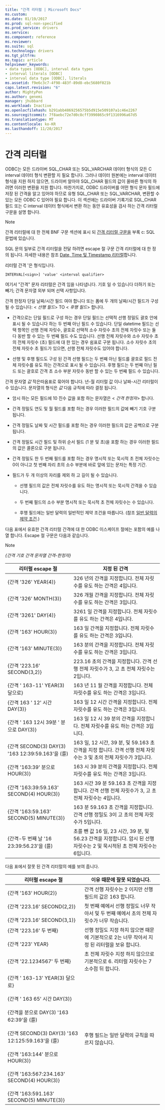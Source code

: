 ```yaml
---
title: "간격 리터럴 | Microsoft Docs"
ms.custom: 
ms.date: 01/19/2017
ms.prod: sql-non-specified
ms.prod_service: drivers
ms.service: 
ms.component: reference
ms.reviewer: 
ms.suite: sql
ms.technology: drivers
ms.tgt_pltfrm: 
ms.topic: article
helpviewer_keywords:
- data types [ODBC], interval data types
- interval literals [ODBC]
- interval data type [ODBC], literals
ms.assetid: f9e6c3c7-4f98-483f-89d8-ebc5680f021b
caps.latest.revision: "6"
author: MightyPen
ms.author: genemi
manager: jhubbard
ms.workload: Inactive
ms.openlocfilehash: b291abb4869256575b5d915e509107a1c46e2267
ms.sourcegitcommit: 7f8aebc72e7d0c8cff3990865c9f1316996a67d5
ms.translationtype: MT
ms.contentlocale: ko-KR
ms.lasthandoff: 11/20/2017
---
```

# <a name="interval-literals"></a>간격 리터럴
ODBC는 모든 드라이버 SQL_CHAR 또는 SQL_VARCHAR 데이터 형식의 모든 C interval 데이터 형식 변환할 지 필요 합니다. 그러나 데이터 원본에는 interval 데이터 형식을 지원 하지 않으면, 드라이버 알아야 SQL_CHAR 필드의 값이 올바른 형식의 하려면 이러한 변환을 지원 합니다. 마찬가지로, ODBC 드라이버를 어떤 형식 문자 필드에 저장 된 간격을 알고 있어야 하므로 유형 SQL_CHAR 또는 SQL_VARCHAR, 변환할 수 있는 모든 ODBC C 있어야 필요 합니다. 이 섹션에는 드라이버 기록기로 SQL_CHAR 필드 또는 C interval 데이터 형식에서 변환 하는 동안 유효성을 검사 하는 간격 리터럴 구문을 설명 합니다.  
  
> [!NOTE]  
>  간격 리터럴에 대 한 전체 BNF 구문 섹션에 표시 되 [간격 리터럴 구문을](../../../odbc/reference/appendixes/interval-literal-syntax.md) 부록 c: SQL 문법에 있습니다.  
  
 SQL 문의 일부로 간격 리터럴을 전달 하려면 escape 절 구문 간격 리터럴에 대 한 정의 됩니다. 자세한 내용은 참조 [Date, Time 및 Timestamp 리터럴](../../../odbc/reference/develop-app/date-time-and-timestamp-literals.md)합니다.  
  
 리터럴 간격 '은 형식입니다.  
  
```  
INTERVAL[<sign>] 'value' <interval qualifier>  
```  
  
 여기서 "간격" 문자 리터럴은 간격 임을 나타냅니다. 기호 일 수 있습니다 더하기 또는 빼기; 간격 문자열 외부 되며 선택 사항입니다.  
  
 간격 한정자 단일 날짜/시간 필드 여야 합니다 또는 폼에 두 개의 날짜/시간 필드가 구성 될 수 있습니다: \< *선행 필드*> TO \< *후행 필드*> 합니다.  
  
-   간격으로는 단일 필드로 구성 하는 경우 단일 필드는 선택적 선행 정밀도 괄호 안에 표시 될 수 있습니다 하는 두 번째 아닌 필드 수 있습니다. 단일 datetime 필드는 선택 항목인 선행 전체 자릿수, 괄호로 선택적 소수 자릿수 초의 전체 자릿수 또는 둘 다 동반 할 수 있는 두 번째 필드 수도 있습니다. 선행 전체 자릿수와 소수 자릿수 초의 전체 자릿수 (초) 필드에 대 한 있는 경우 쉼표로 구분 됩니다. 소수 자릿수 초의 전체 자릿수 초 필드가 있으면, 선행 전체 자릿수도 있어야 합니다.  
  
-   선행 및 후행 필드도 구성 된 간격 선행 필드는 두 번째 아닌 필드를 괄호로 필드 전체 자릿수를 유도 하는 간격으로 표시 될 수 있습니다. 후행 필드는 두 번째 아닌 필드 또는 괄호로 간격 초 소수 부분 자릿수 동반 할 수 있는 두 번째 필드 수 있습니다.  
  
 간격 문자열 *값* 작은따옴표로 묶어야 합니다. 년-월 리터럴 값 이나 날짜-시간 리터럴이 수 있습니다. 문자열의 형식은 *값* 다음 규칙에 따라 결정 됩니다.  
  
-   암시 하는 모든 필드에 10 진수 값을 포함 하는 문자열은 \< *간격* *한정자*> 합니다.  
  
-   간격 정밀도 연도 및 월 필드를 포함 하는 경우 이러한 필드의 값에 빼기 기호 구분 됩니다.  
  
-   간격 정밀도 날짜 및 시간 필드를 포함 하는 경우 이러한 필드의 값은 공백으로 구분 됩니다.  
  
-   간격 정밀도 시간 필드 및 하위 순서 필드 (1 분 및 초)을 포함 하는 경우 이러한 필드의 값은 콜론으로 구분 됩니다.  
  
-   간격 정밀도 한 두 번째 필드를 포함 하는 경우 명시적 또는 묵시적 초 전체 자릿수는 0이 아니고 첫 번째 자리 초의 소수 부분에 바로 앞에 있는 문자는 특정 기간.  
  
-   필드가 두 개 이상의 자리를 제외 하 고 길이 될 수 있습니다.  
  
    -   선행 필드의 값은 전체 자릿수를 유도 하는 명시적 또는 묵시적 간격을 수 있습니다.  
  
    -   두 번째 필드의 소수 부분 명시적 또는 묵시적 초 전체 자릿수는 수 있습니다.  
  
    -   후행 필드에는 일반 달력의 일반적인 제약 조건을 따릅니다. (참조 [일반 달력의 제약 조건](../../../odbc/reference/appendixes/constraints-of-the-gregorian-calendar.md).)  
  
 다음 표에서 유효한 간격 리터럴 간격에 대 한 ODBC 이스케이프 절에는 포함의 예를 나열 합니다. Escape 절 구문은 다음과 같습니다.  
  
> [!NOTE]  
>  *{간격 기호 간격 문자열 간격-한정자}*  
  
|리터럴 escape 절|지정 된 간격|  
|---------------------------|------------------------|  
|{간격 '326' YEAR(4)}|326 년의 간격을 지정합니다. 전체 자릿수를 유도 하는 간격은 4입니다.|  
|{간격 '326' MONTH(3)}|326 개월 간격을 지정합니다. 전체 자릿수를 유도 하는 간격은 3입니다.|  
|{간격 '3261' DAY(4)}|3261 일 간격을 지정합니다. 전체 자릿수를 유도 하는 간격은 4입니다.|  
|{간격 '163' HOUR(3)}|163 일 간격을 지정합니다. 전체 자릿수를 유도 하는 간격은 3입니다.|  
|{간격 '163' MINUTE(3)}|163 분의 간격을 지정합니다. 전체 자릿수를 유도 하는 간격은 3입니다.|  
|{간격 '223.16' SECOND(3,2)}|223.16 초의 간격을 지정합니다. 간격 선행 전체 자릿수가 3, 고 초 전체 자릿수는 2입니다.|  
|{간격 ' 163-11' YEAR(3) 달으로}|163 년 11 월 간격을 지정합니다. 전체 자릿수를 유도 하는 간격은 3입니다.|  
|{간격 163 ' 12' 시간 DAY(3)}|163 일 12 시간 간격을 지정합니다. 전체 자릿수를 유도 하는 간격은 3입니다.|  
|{간격 ' 163 12시 39분 ' 분으로 DAY(3)}|163 일 12 시 39 분의 간격을 지정합니다. 전체 자릿수를 유도 하는 간격은 3입니다.|  
|{간격 SECOND(3) DAY(3) '163 12:39:59.163'을 (를)|163 일, 12 시간, 39 분, 및 59.163 초 간격을 지정 합니다. 간격 선행 전체 자릿수는 3 및 초의 전체 자릿수가 3입니다.|  
|{간격 '163:39' 분으로 HOUR(3)}|163 시 39 분의 간격을 지정합니다. 전체 자릿수를 유도 하는 간격은 3입니다.|  
|{간격 '163:39:59.163' SECOND(4) HOUR(3)}|163 시간 39 분 59.163 초 간격을 지정 합니다. 간격 선행 전체 자릿수가 3, 고 초 전체 자릿수는 4입니다.|  
|{간격 '163:59.163' SECOND(5) MINUTE(3)}|163 분 59.163 초 간격을 지정합니다. 간격 선행 정밀도 3이 고 초의 전체 자릿수가 5입니다.|  
|{간격-두 번째 날 '16 23:39:56.23'을 (를)|초를 뺀 값 16 일, 23 시간, 39 분, 및 56.23 간격을 지정합니다. 암시 된 선행 자릿수는 2 및 묵시적된 초 전체 자릿수는 6입니다.|  
  
 다음 표에서 잘못 된 간격 리터럴의 예를 보여 줍니다.  
  
|리터럴 escape 절|이유 때문에 잘못 되었습니다.|  
|---------------------------|------------------------|  
|{간격 '163' HOUR(2)}|간격 선행 자릿수는 2 이지만 선행 필드의 값은 163 합니다.|  
|{간격 '223.16' SECOND(2,2)}<br /><br /> {간격 '223.16' SECOND(3,1)}|첫 번째 예에서 선행 정밀도 너무 작아서 및 두 번째 예에서 초의 전체 자릿수가 너무 작습니다.|  
|{간격 '223.16' 두 번째}<br /><br /> {간격 '223' YEAR}|선행 정밀도 지정 하지 않으면 때문에 기본적으로 2는 너무 작아서 지정 된 리터럴을 보유 합니다.|  
|{간격 '22.1234567' 두 번째}|초 전체 자릿수 지정 하지 않으므로 기본적으로 6. 리터럴 자릿수는 7 소수점 뒤 합니다.|  
|{간격 ' 163-13' YEAR(3) 달으로}<br /><br /> {간격 ' 163 65' 시간 DAY(3)}<br /><br /> {간격을 분으로 DAY(3) '163 62:39'을 (를)<br /><br /> {간격 SECOND(3) DAY(3) '163 12:125:59.163'을 (를)<br /><br /> {간격 '163:144' 분으로 HOUR(3)}<br /><br /> {간격 '163:567:234.163' SECOND(4) HOUR(3)}<br /><br /> {간격 '163:591.163' SECOND(5) MINUTE(3)}|후행 필드는 일반 달력의 규칙을 따르지 않습니다.|
